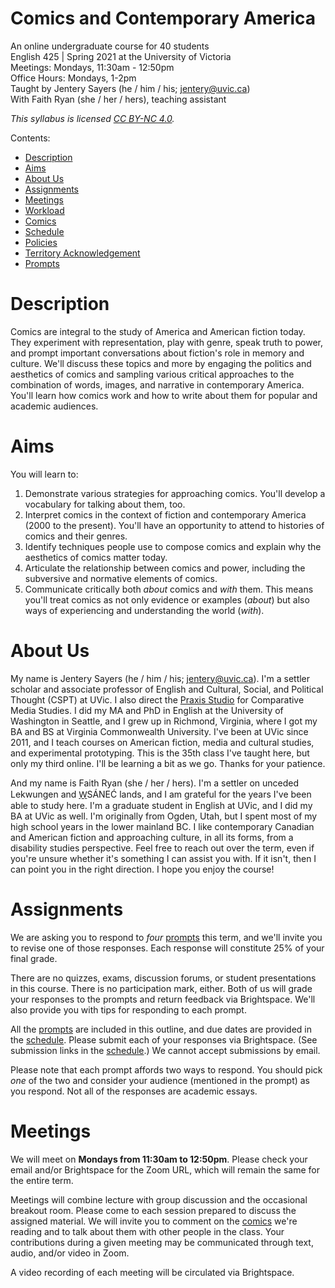 # Comics and Contemporary America

An online undergraduate course for 40 students    
English 425 | Spring 2021 at the University of Victoria   
Meetings: Mondays, 11:30am - 12:50pm   
Office Hours: Mondays, 1-2pm  
Taught by Jentery Sayers (he / him / his; jentery@uvic.ca)     
With Faith Ryan (she / her / hers), teaching assistant  

*This syllabus is licensed [CC BY-NC 4.0](https://creativecommons.org/licenses/by-nc/4.0/).*

Contents: 

* [Description](#description)              
* [Aims](#aims)    
* [About Us](#about-us)   
* [Assignments](#assignments) 
* [Meetings](#meetings) 
* [Workload](#workload)
* [Comics](#comics)     
* [Schedule](#schedule)   
* [Policies](#policies) 
* [Territory Acknowledgement](#territory-acknowledgement)   
* [Prompts](#prompts)  

# Description 

Comics are integral to the study of America and American fiction today. They experiment with representation, play with genre, speak truth to power, and prompt important conversations about fiction's role in memory and culture. We'll discuss these topics and more by engaging the politics and aesthetics of comics and sampling various critical approaches to the combination of words, images, and narrative in contemporary America. You'll learn how comics work and how to write about them for popular and academic audiences. 

# Aims 

You will learn to:

1. Demonstrate various strategies for approaching comics. You'll develop a vocabulary for talking about them, too. 
2. Interpret comics in the context of fiction and contemporary America (2000 to the present). You'll have an opportunity to attend to histories of comics and their genres. 
3. Identify techniques people use to compose comics and explain why the aesthetics of comics matter today. 
4. Articulate the relationship between comics and power, including the subversive and normative elements of comics. 
5. Communicate critically both *about* comics and *with* them. This means you'll treat comics as not only evidence or examples (*about*) but also ways of experiencing and understanding the world (*with*). 

# About Us 

My name is Jentery Sayers (he / him / his; jentery@uvic.ca). I'm a settler scholar and associate professor of English and Cultural, Social, and Political Thought (CSPT) at UVic. I also direct the [Praxis Studio](https://uvicpraxis.github.io/) for Comparative Media Studies. I did my MA and PhD in English at the University of Washington in Seattle, and I grew up in Richmond, Virginia, where I got my BA and BS at Virginia Commonwealth University. I've been at UVic since 2011, and I teach courses on American fiction, media and cultural studies, and experimental prototyping. This is the 35th class I've taught here, but only my third online. I'll be learning a bit as we go. Thanks for your patience.

And my name is Faith Ryan (she / her / hers). I'm a settler on unceded Lekwungen and <u>W̱</u>SÁNEĆ lands, and I am grateful for the years I've been able to study here. I'm a graduate student in English at UVic, and I did my BA at UVic as well. I'm originally from Ogden, Utah, but I spent most of my high school years in the lower mainland BC. I like contemporary Canadian and American fiction and approaching culture, in all its forms, from a disability studies perspective. Feel free to reach out over the term, even if you're unsure whether it's something I can assist you with. If it isn't, then I can point you in the right direction. I hope you enjoy the course! 

# Assignments

We are asking you to respond to *four* [prompts](#prompts) this term, and we'll invite you to revise one of those responses. Each response will constitute 25% of your final grade. 

There are no quizzes, exams, discussion forums, or student presentations in this course. There is no participation mark, either. Both of us will grade your responses to the prompts and return feedback via Brightspace. We'll also provide you with tips for responding to each prompt. 

All the [prompts](#prompts) are included in this outline, and due dates are provided in the [schedule](#schedule). Please submit each of your responses via Brightspace. (See submission links in the [schedule](#schedule).) We cannot accept submissions by email. 

Please note that each prompt affords two ways to respond. You should pick *one* of the two and consider your audience (mentioned in the prompt) as you respond. Not all of the responses are academic essays. 

# Meetings

We will meet on **Mondays from 11:30am to 12:50pm**. Please check your email and/or Brightspace for the Zoom URL, which will remain the same for the entire term. 

Meetings will combine lecture with group discussion and the occasional breakout room. Please come to each session prepared to discuss the assigned material. We will invite you to comment on the [comics](#comics) we're reading and to talk about them with other people in the class. Your contributions during a given meeting may be communicated through text, audio, and/or video in Zoom. 

A video recording of each meeting will be circulated via Brightspace.
